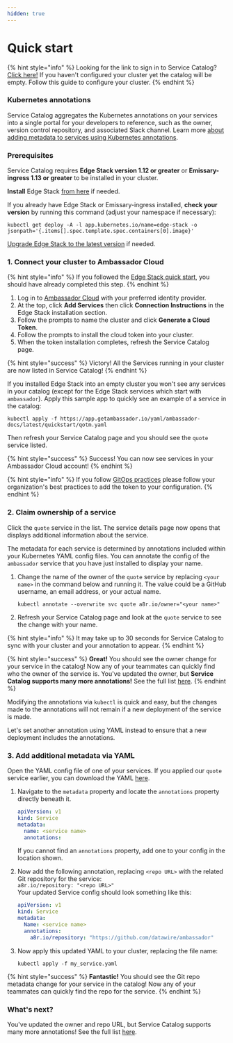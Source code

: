 ```yaml
---
hidden: true
---
```


# Quick start

{% hint style="info" %}
Looking for the link to sign in to Service Catalog? [Click here!](https://app.getambassador.io/cloud/) If you haven't configured your cluster yet the catalog will be empty. Follow this guide to configure your cluster.
{% endhint %}

### Kubernetes annotations

Service Catalog aggregates the Kubernetes annotations on your services into a single portal for your developers to reference, such as the owner, version control repository, and associated Slack channel. Learn more [about adding metadata to services using Kubernetes annotations](annotations-overview.md).

### Prerequisites

Service Catalog requires **Edge Stack version 1.12 or greater** or **Emissary-ingress 1.13 or greater** to be installed in your cluster.

**Install** Edge Stack [from here](./) if needed.

If you already have Edge Stack or Emissary-ingress installed, **check your version** by running this command (adjust your namespace if necessary):

```
kubectl get deploy -A -l app.kubernetes.io/name=edge-stack -o jsonpath='{.items[].spec.template.spec.containers[0].image}'
```

[Upgrade Edge Stack to the latest version](installation-and-updates/upgrade-or-migrate-to-a-newer-version.md) if needed.

### 1. Connect your cluster to Ambassador Cloud

{% hint style="info" %}
If you followed the [Edge Stack quick start](./), you should have already completed this step.
{% endhint %}

1. Log in to [Ambassador Cloud](https://app.getambassador.io/cloud/) with your preferred identity provider.
2. At the top, click **Add Services** then click **Connection Instructions** in the Edge Stack installation section.
3. Follow the prompts to name the cluster and click **Generate a Cloud Token**.
4. Follow the prompts to install the cloud token into your cluster.
5. When the token installation completes, refresh the Service Catalog page.

{% hint style="success" %}
Victory! All the Services running in your cluster are now listed in Service Catalog!
{% endhint %}

If you installed Edge Stack into an empty cluster you won't see any services in your catalog (except for the Edge Stack services which start with `ambassador`). Apply this sample app to quickly see an example of a service in the catalog:

```
kubectl apply -f https://app.getambassador.io/yaml/ambassador-docs/latest/quickstart/qotm.yaml
```

Then refresh your Service Catalog page and you should see the `quote` service listed.

{% hint style="success" %}
Success! You can now see services in your Ambassador Cloud account!
{% endhint %}

{% hint style="info" %}
If you follow [GitOps practices](core-concepts/the-ambassador-operating-model-gitops-and-continuous-delivery.md) please follow your organization's best practices to add the token to your configuration.
{% endhint %}

### 2. Claim ownership of a service

Click the `quote` service in the list. The service details page now opens that displays additional information about the service.

The metadata for each service is determined by annotations included within your Kubernetes YAML config files. You can annotate the config of the `ambassador` service that you have just installed to display your name.

1.  Change the name of the owner of the `quote` service by replacing `<your name>` in the command below and running it. The value could be a GitHub username, an email address, or your actual name.

    ```
    kubectl annotate --overwrite svc quote a8r.io/owner="<your name>"
    ```
2. Refresh your Service Catalog page and look at the `quote` service to see the change with your name.

{% hint style="info" %}
It may take up to 30 seconds for Service Catalog to sync with your cluster and your annotation to appear.
{% endhint %}

{% hint style="success" %}
**Great!** You should see the owner change for your service in the catalog! Now any of your teammates can quickly find who the owner of the service is. You've updated the owner, but **Service Catalog supports many more annotations!** See the full list [here](annotations-overview.md).
{% endhint %}

Modifying the annotations via `kubectl` is quick and easy, but the changes made to the annotations will not remain if a new deployment of the service is made.

Let's set another annotation using YAML instead to ensure that a new deployment includes the annotations.

### 3. Add additional metadata via YAML

Open the YAML config file of one of your services. If you applied our `quote` service earlier, you can download the YAML [here](https://app.getambassador.io/yaml/ambassador-docs/latest/quickstart/qotm.yaml).

1.  Navigate to the `metadata` property and locate the `annotations` property directly beneath it.

    ```yaml
    apiVersion: v1
    kind: Service
    metadata:
      name: <service name>
      annotations:
    ```

    If you cannot find an `annotations` property, add one to your config in the location shown.
2.  Now add the following annotation, replacing `<repo URL>` with the related Git repository for the service:\
    `a8r.io/repository: "<repo URL>"`\
    Your updated Service config should look something like this:

    ```yaml
    apiVersion: v1
    kind: Service
    metadata:
      Name: <service name>
      annotations:
        a8r.io/repository: "https://github.com/datawire/ambassador"
    ```
3.  Now apply this updated YAML to your cluster, replacing the file name:

    ```
    kubectl apply -f my_service.yaml
    ```

{% hint style="success" %}
**Fantastic!** You should see the Git repo metadata change for your service in the catalog! Now any of your teammates can quickly find the repo for the service.
{% endhint %}

### &#x20;What's next?

You've updated the owner and repo URL, but Service Catalog supports many more annotations! See the full list [here](annotations-overview.md).
